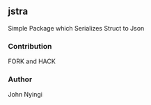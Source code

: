 ## jstra
Simple Package which Serializes Struct to Json

### Contribution
FORK and HACK

### Author
John Nyingi
